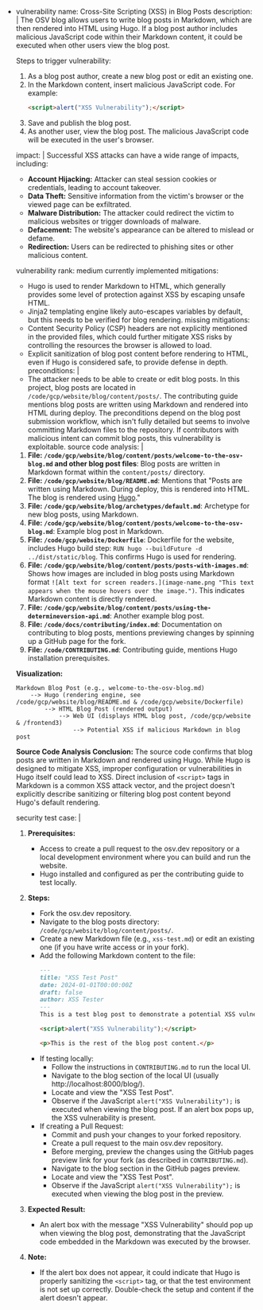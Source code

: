 - vulnerability name: Cross-Site Scripting (XSS) in Blog Posts
  description: |
    The OSV blog allows users to write blog posts in Markdown, which are then rendered into HTML using Hugo. If a blog post author includes malicious JavaScript code within their Markdown content, it could be executed when other users view the blog post.

    Steps to trigger vulnerability:
    1. As a blog post author, create a new blog post or edit an existing one.
    2. In the Markdown content, insert malicious JavaScript code. For example:
       ```markdown
       <script>alert("XSS Vulnerability");</script>
       ```
    3. Save and publish the blog post.
    4. As another user, view the blog post. The malicious JavaScript code will be executed in the user's browser.

  impact: |
    Successful XSS attacks can have a wide range of impacts, including:
    - **Account Hijacking:** Attacker can steal session cookies or credentials, leading to account takeover.
    - **Data Theft:** Sensitive information from the victim's browser or the viewed page can be exfiltrated.
    - **Malware Distribution:** The attacker could redirect the victim to malicious websites or trigger downloads of malware.
    - **Defacement:** The website's appearance can be altered to mislead or defame.
    - **Redirection:** Users can be redirected to phishing sites or other malicious content.

  vulnerability rank: medium
  currently implemented mitigations:
    - Hugo is used to render Markdown to HTML, which generally provides some level of protection against XSS by escaping unsafe HTML.
    - Jinja2 templating engine likely auto-escapes variables by default, but this needs to be verified for blog rendering.
  missing mitigations:
    - Content Security Policy (CSP) headers are not explicitly mentioned in the provided files, which could further mitigate XSS risks by controlling the resources the browser is allowed to load.
    - Explicit sanitization of blog post content before rendering to HTML, even if Hugo is considered safe, to provide defense in depth.
  preconditions: |
    - The attacker needs to be able to create or edit blog posts. In this project, blog posts are located in `/code/gcp/website/blog/content/posts/`.  The contributing guide mentions blog posts are written using Markdown and rendered into HTML during deploy. The preconditions depend on the blog post submission workflow, which isn't fully detailed but seems to involve committing Markdown files to the repository. If contributors with malicious intent can commit blog posts, this vulnerability is exploitable.
  source code analysis: |
    1. **File: `/code/gcp/website/blog/content/posts/welcome-to-the-osv-blog.md` and other blog post files**: Blog posts are written in Markdown format within the `content/posts/` directory.
    2. **File: `/code/gcp/website/blog/README.md`**: Mentions that "Posts are written using Markdown. During deploy, this is rendered into HTML. The blog is rendered using [Hugo](https://gohugo.io/)."
    3. **File: `/code/gcp/website/blog/archetypes/default.md`**: Archetype for new blog posts, using Markdown.
    4. **File: `/code/gcp/website/blog/content/posts/welcome-to-the-osv-blog.md`**: Example blog post in Markdown.
    5. **File: `/code/gcp/website/Dockerfile`**: Dockerfile for the website, includes Hugo build step: `RUN hugo --buildFuture -d ../dist/static/blog`. This confirms Hugo is used for rendering.
    6. **File: `/code/gcp/website/blog/content/posts/posts-with-images.md`**: Shows how images are included in blog posts using Markdown format `![Alt text for screen readers.](image-name.png "This text appears when the mouse hovers over the image.")`. This indicates Markdown content is directly rendered.
    7. **File: `/code/gcp/website/blog/content/posts/using-the-determineversion-api.md`**: Another example blog post.
    8. **File: `/code/docs/contributing/index.md`**: Documentation on contributing to blog posts, mentions previewing changes by spinning up a GitHub page for the fork.
    9. **File: `/code/CONTRIBUTING.md`**: Contributing guide, mentions Hugo installation prerequisites.

    **Visualization:**

    ```
    Markdown Blog Post (e.g., welcome-to-the-osv-blog.md)
        --> Hugo (rendering engine, see /code/gcp/website/blog/README.md & /code/gcp/website/Dockerfile)
            --> HTML Blog Post (rendered output)
                --> Web UI (displays HTML blog post, /code/gcp/website & /frontend3)
                    --> Potential XSS if malicious Markdown in blog post
    ```

    **Source Code Analysis Conclusion:**
    The source code confirms that blog posts are written in Markdown and rendered using Hugo. While Hugo is designed to mitigate XSS, improper configuration or vulnerabilities in Hugo itself could lead to XSS. Direct inclusion of `<script>` tags in Markdown is a common XSS attack vector, and the project doesn't explicitly describe sanitizing or filtering blog post content beyond Hugo's default rendering.

  security test case: |
    1. **Prerequisites:**
       - Access to create a pull request to the osv.dev repository or a local development environment where you can build and run the website.
       - Hugo installed and configured as per the contributing guide to test locally.

    2. **Steps:**
       - Fork the osv.dev repository.
       - Navigate to the blog posts directory: `/code/gcp/website/blog/content/posts/`.
       - Create a new Markdown file (e.g., `xss-test.md`) or edit an existing one (if you have write access or in your fork).
       - Add the following Markdown content to the file:
         ```markdown
         ---
         title: "XSS Test Post"
         date: 2024-01-01T00:00:00Z
         draft: false
         author: XSS Tester
         ---
         This is a test blog post to demonstrate a potential XSS vulnerability.

         <script>alert("XSS Vulnerability");</script>

         <p>This is the rest of the blog post content.</p>
         ```
       - If testing locally:
         - Follow the instructions in `CONTRIBUTING.md` to run the local UI.
         - Navigate to the blog section of the local UI (usually http://localhost:8000/blog/).
         - Locate and view the "XSS Test Post".
         - Observe if the JavaScript `alert("XSS Vulnerability");` is executed when viewing the blog post. If an alert box pops up, the XSS vulnerability is present.
       - If creating a Pull Request:
         - Commit and push your changes to your forked repository.
         - Create a pull request to the main osv.dev repository.
         - Before merging, preview the changes using the GitHub pages preview link for your fork (as described in `CONTRIBUTING.md`).
         - Navigate to the blog section in the GitHub pages preview.
         - Locate and view the "XSS Test Post".
         - Observe if the JavaScript `alert("XSS Vulnerability");` is executed when viewing the blog post in the preview.

    3. **Expected Result:**
       - An alert box with the message "XSS Vulnerability" should pop up when viewing the blog post, demonstrating that the JavaScript code embedded in the Markdown was executed by the browser.

    4. **Note:**
       - If the alert box does not appear, it could indicate that Hugo is properly sanitizing the `<script>` tag, or that the test environment is not set up correctly. Double-check the setup and content if the alert doesn't appear.